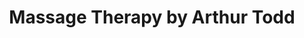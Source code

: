 ---
title: "Massage Therapy by Arthur Todd"
url: /woodstock/massage-therapy-by-arthur-todd/
shop: Massage
---